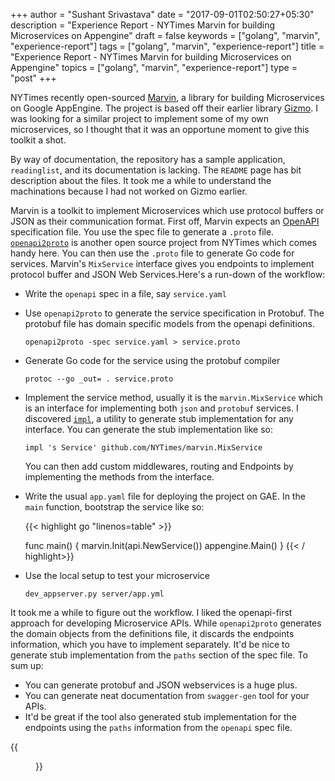 +++
author = "Sushant Srivastava"
date = "2017-09-01T02:50:27+05:30"
description = "Experience Report - NYTimes Marvin for building Microservices on Appengine"
draft = false
keywords = ["golang", "marvin", "experience-report"]
tags = ["golang", "marvin", "experience-report"]
title = "Experience Report - NYTimes Marvin for building Microservices on Appengine"
topics = ["golang", "marvin", "experience-report"]
type = "post"
+++

NYTimes recently open-sourced [Marvin](https://github.com/NYTimes/marvin), a library for building Microservices on Google AppEngine. The project is based off their earlier library [Gizmo](https://github.com/NYTimes/gizmo).
I was looking for a similar project to implement some of my own microservices, so I thought
that it was an opportune moment to give this toolkit a shot.

By way of documentation, the repository has a sample application, `readinglist`, and its documentation is lacking.
The `README` page has bit description about the files. It took me a while to understand the machinations because
I had not worked on Gizmo earlier.

Marvin is a toolkit to implement Microservices which use protocol buffers or JSON as their communication format. First off, Marvin expects an [OpenAPI](https://www.openapis.org/) specification file. You use the spec file to generate a `.proto` file. [`openapi2proto`](https://github.com/NYTimes/openapi2proto) is another open source project from NYTimes which comes handy here.  You can then use the `.proto` file to generate Go code for services. Marvin's `MixService` interface gives you endpoints to implement protocol buffer and JSON Web Services.Here's a run-down of the workflow:

*  Write the `openapi` spec in a file, say `service.yaml`
*  Use `openapi2proto` to generate the service specification in Protobuf. The protobuf file has domain specific models from the openapi definitions.

   ```
   openapi2proto -spec service.yaml > service.proto
   ```

*  Generate Go code for the service using the protobuf compiler

   ```
   protoc --go _out= . service.proto
   ```

*  Implement the service method, usually it is the `marvin.MixService` which is an interface for implementing both `json` and `protobuf` services. I discovered [`impl`](https://github.com/josharian/impl), a utility to generate stub implementation for any interface. You can generate the stub implementation like so:

   ```
   impl 's Service' github.com/NYTimes/marvin.MixService
   ```

   You can then add custom middlewares, routing and Endpoints by implementing the methods from the interface.

* Write the usual `app.yaml` file for deploying the project on GAE. In the `main` function, bootstrap the service like so:

    {{< highlight go "linenos=table" >}}

	func main() {
		marvin.Init(api.NewService())
		appengine.Main()
    }
    {{< / highlight>}}

* Use the local setup to test your microservice

	```
	dev_appserver.py server/app.yml
	```

It took me a while to figure out the workflow. I liked the openapi-first approach for developing Microservice APIs.
While `openapi2proto` generates the domain objects from the definitions file, it discards the endpoints information,
which you have to implement separately. It'd be nice to generate stub implementation from the `paths` section of
the spec file. To sum up:

* You can generate protobuf and JSON webservices is a huge plus.
* You can generate neat documentation from `swagger-gen` tool for your APIs.
* It'd be great if the tool also generated stub implementation for the endpoints using the `paths` information from
the `openapi` spec file.

{{<figure src="/experience-report-marvin-golang-small.jpg"  attr="Experience Report">}}
